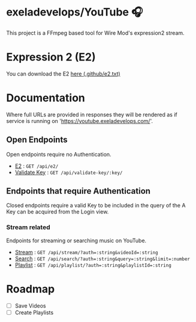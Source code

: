 # exeladevelops/YouTube 🎧

This project is a FFmpeg based tool for Wire Mod's expression2 stream.

# Expression 2 (E2)

You can download the E2 [here (.github/e2.txt)](/.github/e2.txt)

# Documentation

Where full URLs are provided in responses they will be rendered as if service
is running on 'https://youtube.exeladevelops.com/'.

## Open Endpoints

Open endpoints require no Authentication.

- [E2](/.github/docs/e2.md) : `GET /api/e2/`
- [Validate Key](/.github/docs/validate-key.md) : `GET /api/validate-key/:key/`

## Endpoints that require Authentication

Closed endpoints require a valid Key to be included in the query of the
A Key can be acquired from the Login view.

### Stream related

Endpoints for streaming or searching music on YouTube.

- [Stream](/.github/docs/stream.md) : `GET /api/stream/?auth=:string&videoId=:string`
- [Search](/.github/docs/search.md) : `GET /api/search/?auth=:string&query=:string&limit=:number`
- [Playlist](.github/docs/playlist.md) : `GET /api/playlist/?auth=:string&playlistId=:string`

# Roadmap

- [ ] Save Videos
- [ ] Create Playlists
